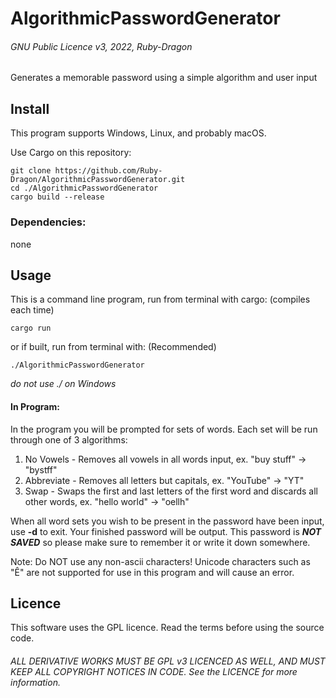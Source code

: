 # AlgorithmicPasswordGenerator

###### GNU Public Licence v3, 2022, Ruby-Dragon

Generates a memorable password using a simple algorithm and user input

## Install

This program supports Windows, Linux, and probably macOS.

Use Cargo on this repository:

    git clone https://github.com/Ruby-Dragon/AlgorithmicPasswordGenerator.git
    cd ./AlgorithmicPasswordGenerator
    cargo build --release

### Dependencies:

none

## Usage

This is a command line program, run from terminal with cargo: (compiles each time)

    cargo run

or if built, run from terminal with: (Recommended)

    ./AlgorithmicPasswordGenerator

*do not use ./ on Windows*

#### In Program:

In the program you will be prompted for sets of words. Each set will be run through one of 3 algorithms:

1. No Vowels - Removes all vowels in all words input, ex. "buy stuff" -> "bystff"
2. Abbreviate - Removes all letters but capitals, ex. "YouTube" -> "YT"
3. Swap - Swaps the first and last letters of the first word and discards all other words, ex. "hello world" -> "oellh"

When all word sets you wish to be present in the password have been input, use **-d** to exit. 
Your finished password will be output. This password is ***NOT SAVED*** so please make sure to remember it or write it down somewhere.

Note: Do NOT use any non-ascii characters! Unicode characters such as "Ê" are not supported for use in this program and will cause an error.

## Licence


This software uses the GPL licence. Read the terms before using the source code.

###### ALL DERIVATIVE WORKS MUST BE GPL v3 LICENCED AS WELL, AND MUST KEEP ALL COPYRIGHT NOTICES IN CODE. See the LICENCE for more information.
